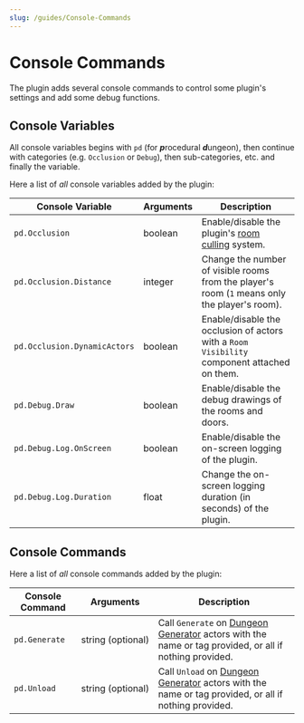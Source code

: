 ```yaml
---
slug: /guides/Console-Commands
---
```


# Console Commands

The plugin adds several console commands to control some plugin's settings and add some debug functions.

## Console Variables

All console variables begins with `pd` (for ***p***rocedural ***d***ungeon), then continue with categories (e.g. `Occlusion` or `Debug`), then sub-categories, etc. and finally the variable.

Here a list of *all* console variables added by the plugin:

Console Variable | Arguments | Description
---|---|---
`pd.Occlusion` | boolean | Enable/disable the plugin's [room culling](Occlusion-Culling.md) system.
`pd.Occlusion.Distance` | integer | Change the number of visible rooms from the player's room (`1` means only the player's room).
`pd.Occlusion.DynamicActors` | boolean | Enable/disable the occlusion of actors with a `Room Visibility` component attached on them.
`pd.Debug.Draw` | boolean | Enable/disable the debug drawings of the rooms and doors.
`pd.Debug.Log.OnScreen` | boolean | Enable/disable the on-screen logging of the plugin.
`pd.Debug.Log.Duration` | float | Change the on-screen logging duration (in seconds) of the plugin.

<!-- markdownlint-disable MD024 -->
## Console Commands
<!-- markdownlint-enable MD024 -->

Here a list of *all* console commands added by the plugin:

Console Command | Arguments | Description
---|---|---
`pd.Generate` | string&#160;(optional) | Call `Generate` on [Dungeon Generator](Dungeon-Generator.md) actors with the name or tag provided, or all if nothing provided.
`pd.Unload` | string&#160;(optional) | Call `Unload` on [Dungeon Generator](Dungeon-Generator.md) actors with the name or tag provided, or all if nothing provided.
